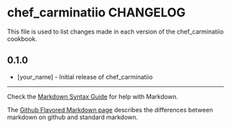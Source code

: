 chef_carminatiio CHANGELOG
==========================

This file is used to list changes made in each version of the chef_carminatiio cookbook.

0.1.0
-----
- [your_name] - Initial release of chef_carminatiio

- - -
Check the [Markdown Syntax Guide](http://daringfireball.net/projects/markdown/syntax) for help with Markdown.

The [Github Flavored Markdown page](http://github.github.com/github-flavored-markdown/) describes the differences between markdown on github and standard markdown.
